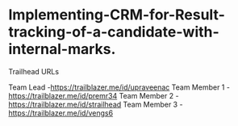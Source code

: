 # Implementing-CRM-for-Result-tracking-of-a-candidate-with-internal-marks.

Trailhead URLs

Team Lead     -https://trailblazer.me/id/upraveenac
Team Member 1 -https://trailblazer.me/id/premr34
Team Member 2 -https://trailblazer.me/id/strailhead
Team Member 3 -https://trailblazer.me/id/vengs6
